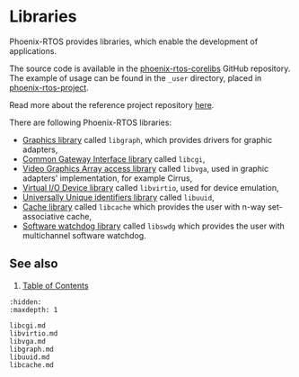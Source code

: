 # Libraries

Phoenix-RTOS provides libraries, which enable the development of applications.

The source code is available in the [phoenix-rtos-corelibs](https://github.com/phoenix-rtos/phoenix-rtos-corelibs)
GitHub repository.
The example of usage can be found in the `_user` directory, placed in
[phoenix-rtos-project](https://github.com/phoenix-rtos/phoenix-rtos-project).

Read more about the reference project repository [here](../building/project.md).

There are following Phoenix-RTOS libraries:

- [Graphics library](libgraph.md) called `libgraph`, which provides drivers for graphic adapters,
- [Common Gateway Interface library](libcgi.md) called `libcgi`,
- [Video Graphics Array access library](libvga.md) called `libvga`, used in graphic adapters' implementation,
  for example Cirrus,
- [Virtual I/O Device library](libvirtio.md) called `libvirtio`, used for device emulation,
- [Universally Unique identifiers library](libuuid.md) called `libuuid`,
- [Cache library](libcache.md) called `libcache` which provides the user with n-way set-associative cache,
- [Software watchdog library](libswdg.md) called `libswdg` which provides the user with multichannel software watchdog.

<!-- #TODO: add chapters on how to use each of this library in separate chapters -->

## See also

1. [Table of Contents](../index.md)

```{toctree}
:hidden:
:maxdepth: 1

libcgi.md
libvirtio.md
libvga.md
libgraph.md
libuuid.md
libcache.md
```
